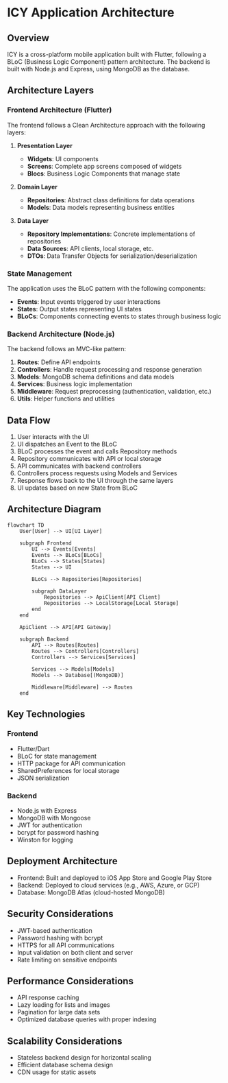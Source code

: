 # ICY Application Architecture

## Overview

ICY is a cross-platform mobile application built with Flutter, following a BLoC (Business Logic Component) pattern architecture. The backend is built with Node.js and Express, using MongoDB as the database.

## Architecture Layers

### Frontend Architecture (Flutter)

The frontend follows a Clean Architecture approach with the following layers:

1. **Presentation Layer**
   - **Widgets**: UI components
   - **Screens**: Complete app screens composed of widgets
   - **Blocs**: Business Logic Components that manage state

2. **Domain Layer**
   - **Repositories**: Abstract class definitions for data operations
   - **Models**: Data models representing business entities

3. **Data Layer**
   - **Repository Implementations**: Concrete implementations of repositories
   - **Data Sources**: API clients, local storage, etc.
   - **DTOs**: Data Transfer Objects for serialization/deserialization

### State Management

The application uses the BLoC pattern with the following components:

- **Events**: Input events triggered by user interactions
- **States**: Output states representing UI states
- **BLoCs**: Components connecting events to states through business logic

### Backend Architecture (Node.js)

The backend follows an MVC-like pattern:

1. **Routes**: Define API endpoints
2. **Controllers**: Handle request processing and response generation
3. **Models**: MongoDB schema definitions and data models
4. **Services**: Business logic implementation
5. **Middleware**: Request preprocessing (authentication, validation, etc.)
6. **Utils**: Helper functions and utilities

## Data Flow

1. User interacts with the UI
2. UI dispatches an Event to the BLoC
3. BLoC processes the event and calls Repository methods
4. Repository communicates with API or local storage
5. API communicates with backend controllers
6. Controllers process requests using Models and Services
7. Response flows back to the UI through the same layers
8. UI updates based on new State from BLoC

## Architecture Diagram

```mermaid
flowchart TD
    User[User] --> UI[UI Layer]
    
    subgraph Frontend
        UI --> Events[Events]
        Events --> BLoCs[BLoCs]
        BLoCs --> States[States]
        States --> UI
        
        BLoCs --> Repositories[Repositories]
        
        subgraph DataLayer
            Repositories --> ApiClient[API Client]
            Repositories --> LocalStorage[Local Storage]
        end
    end
    
    ApiClient --> API[API Gateway]
    
    subgraph Backend
        API --> Routes[Routes]
        Routes --> Controllers[Controllers]
        Controllers --> Services[Services]
        
        Services --> Models[Models]
        Models --> Database[(MongoDB)]
        
        Middleware[Middleware] --> Routes
    end
```

## Key Technologies

### Frontend
- Flutter/Dart
- BLoC for state management
- HTTP package for API communication
- SharedPreferences for local storage
- JSON serialization

### Backend
- Node.js with Express
- MongoDB with Mongoose
- JWT for authentication
- bcrypt for password hashing
- Winston for logging

## Deployment Architecture

- Frontend: Built and deployed to iOS App Store and Google Play Store
- Backend: Deployed to cloud services (e.g., AWS, Azure, or GCP)
- Database: MongoDB Atlas (cloud-hosted MongoDB)

## Security Considerations

- JWT-based authentication
- Password hashing with bcrypt
- HTTPS for all API communications
- Input validation on both client and server
- Rate limiting on sensitive endpoints

## Performance Considerations

- API response caching
- Lazy loading for lists and images
- Pagination for large data sets
- Optimized database queries with proper indexing

## Scalability Considerations

- Stateless backend design for horizontal scaling
- Efficient database schema design
- CDN usage for static assets

